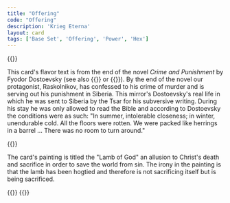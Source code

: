 ```yaml
---
title: "Offering"
code: "Offering"
description: 'Krieg Eterna'
layout: card
tags: ['Base Set', 'Offering', 'Power', 'Hex']
---
```

{{<card-detail-page code="Offering" artwork="Agnus Dei by Francisco de Zurbarán (1640)" attr="Fyodor Dostoevsky" book="Crime and Punishment">}}
<p>
This card's flavor text is from the end of the novel <i>Crime and Punishment</i> by Fyodor Dostoevsky (see also {{<cardlink name="Void">}} or {{<cardlink name="Wrath">}}). By the end of the novel our protagonist, Raskolnikov, has confessed to his crime of murder and is serving out his punishment in Siberia. This mirror's Dostoevsky's real life in which he was sent to Siberia by the Tsar for his subversive writing. During his stay he was only allowed to read the Bible and according to Dostoevsky the conditions were as such: "In summer, intolerable closeness; in winter, unendurable cold. All the floors were rotten. We were packed like herrings in a barrel ... There was no room to turn around."
</p>
{{<card-detail-image file="siberia.jpg" caption="The prisoners (Road to Siberia) by Jacek Malczewski (1883)">}}
<p>
The card's painting is titled the "Lamb of God" an allusion to Christ's death and sacrifice in order to save the world from sin. The irony in the painting is that the lamb has been hogtied and therefore is not sacrificing itself but is being sacrificed.
</p>
{{<card-detail-image file="anguish.jpg" caption="Anguish by August Friedrich Schenck (1878)">}}
{{</card-detail-page>}}